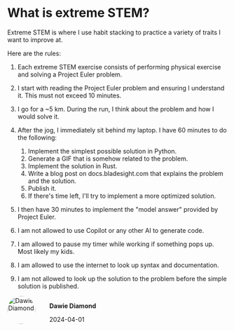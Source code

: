 # What is extreme STEM?

Extreme STEM is where I use habit stacking to practice a variety of traits I want to improve at. 

Here are the rules:

1.  Each extreme STEM exercise consists of performing physical exercise and solving a Project Euler problem.
2.  I start with reading the Project Euler problem and ensuring I understand it. This must not exceed 10 minutes.
3.  I go for a ~5 km. During the run, I think about the problem and how I would solve it.
4.  After the jog, I immediately sit behind my laptop. I have 60 minutes to do the following:

    1.  Implement the simplest possible solution in Python.
    2.  Generate a GIF that is somehow related to the problem.
    3.  Implement the solution in Rust.
    4.  Write a blog post on docs.bladesight.com that explains the problem and the solution.
    5.  Publish it.
    6.  If there's time left, I'll try to implement a more optimized solution.

5.  I then have 30 minutes to implement the "model answer" provided by Project Euler.
6.  I am not allowed to use Copilot or any other AI to generate code.
7.  I am allowed to pause my timer while working if something pops up. Most likely my kids.
8.  I am allowed to use the internet to look up syntax and documentation.
9.  I am not allowed to look up the solution to the problem before the simple solution is published.


<div style='display:flex'>
    <div>
        <a target="_blank" href="https://www.bladesight.com" class="" title="Dawie Diamond" style="border-radius:100%;"> 
            <img src="https://github.com/Bladesight.png?size=300" alt="Dawie Diamond" style="
            border-radius: 100%;
            width: 4.0rem;
        ">
        </a>
    </div>
    <div style='margin-left:2rem'>
        <p>
            <strong>Dawie Diamond</strong>
        </p>
        <p>
            2024-04-01
        </p>
    </div>
</div>